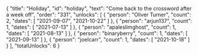 {
  "title": "Holiday",
  "id": "holiday",
  "text": "Come back to the crossword after a week off",
  "order": "331",
  "unlocks": [
    {
      "person": "Oliver Turner",
      "count": 2,
      "dates": [
        "2021-09-07",
        "2021-10-22"
      ]
    },
    {
      "person": "arjun137",
      "count": 1,
      "dates": [
        "2021-07-13"
      ]
    },
    {
      "person": "apaleslimghost",
      "count": 1,
      "dates": [
        "2021-08-13"
      ]
    },
    {
      "person": "binaryberry",
      "count": 1,
      "dates": [
        "2021-09-13"
      ]
    },
    {
      "person": "joelcarr",
      "count": 1,
      "dates": [
        "2021-10-18"
      ]
    }
  ],
  "totalUnlocks": 6
}